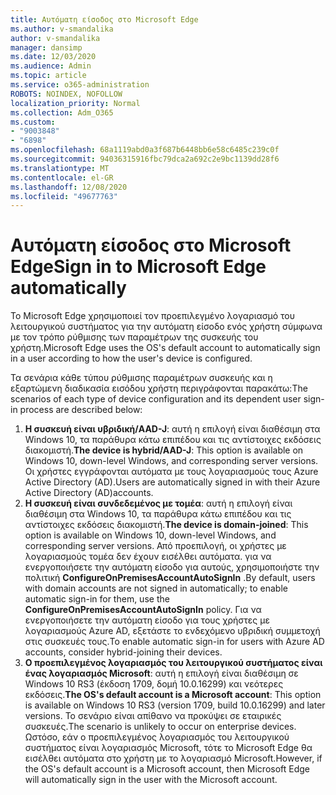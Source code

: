 ```yaml
---
title: Αυτόματη είσοδος στο Microsoft Edge
ms.author: v-smandalika
author: v-smandalika
manager: dansimp
ms.date: 12/03/2020
ms.audience: Admin
ms.topic: article
ms.service: o365-administration
ROBOTS: NOINDEX, NOFOLLOW
localization_priority: Normal
ms.collection: Adm_O365
ms.custom:
- "9003848"
- "6898"
ms.openlocfilehash: 68a1119abd0a3f687b6448bb6e58c6485c239c0f
ms.sourcegitcommit: 94036315916fbc79dca2a692c2e9bc1139dd28f6
ms.translationtype: MT
ms.contentlocale: el-GR
ms.lasthandoff: 12/08/2020
ms.locfileid: "49677763"
---
```

# <a name="sign-in-to-microsoft-edge-automatically"></a><span data-ttu-id="d5f36-102">Αυτόματη είσοδος στο Microsoft Edge</span><span class="sxs-lookup"><span data-stu-id="d5f36-102">Sign in to Microsoft Edge automatically</span></span>

<span data-ttu-id="d5f36-103">Το Microsoft Edge χρησιμοποιεί τον προεπιλεγμένο λογαριασμό του λειτουργικού συστήματος για την αυτόματη είσοδο ενός χρήστη σύμφωνα με τον τρόπο ρύθμισης των παραμέτρων της συσκευής του χρήστη.</span><span class="sxs-lookup"><span data-stu-id="d5f36-103">Microsoft Edge uses the OS's default account to automatically sign in a user according to how the user's device is configured.</span></span> 

<span data-ttu-id="d5f36-104">Τα σενάρια κάθε τύπου ρύθμισης παραμέτρων συσκευής και η εξαρτώμενη διαδικασία εισόδου χρήστη περιγράφονται παρακάτω:</span><span class="sxs-lookup"><span data-stu-id="d5f36-104">The scenarios of each type of device configuration and its dependent user sign-in process are described below:</span></span>

1. <span data-ttu-id="d5f36-105">**Η συσκευή είναι υβριδική/AAD-J**: αυτή η επιλογή είναι διαθέσιμη στα Windows 10, τα παράθυρα κάτω επιπέδου και τις αντίστοιχες εκδόσεις διακομιστή.</span><span class="sxs-lookup"><span data-stu-id="d5f36-105">**The device is hybrid/AAD-J**: This option is available on Windows 10, down-level Windows, and corresponding server versions.</span></span> <span data-ttu-id="d5f36-106">Οι χρήστες εγγράφονται αυτόματα με τους λογαριασμούς τους Azure Active Directory (AD).</span><span class="sxs-lookup"><span data-stu-id="d5f36-106">Users are automatically signed in with their Azure Active Directory (AD)accounts.</span></span>
2. <span data-ttu-id="d5f36-107">**Η συσκευή είναι συνδεδεμένος με τομέα**: αυτή η επιλογή είναι διαθέσιμη στα Windows 10, τα παράθυρα κάτω επιπέδου και τις αντίστοιχες εκδόσεις διακομιστή.</span><span class="sxs-lookup"><span data-stu-id="d5f36-107">**The device is domain-joined**: This option is available on Windows 10, down-level Windows, and corresponding server versions.</span></span> <span data-ttu-id="d5f36-108">Από προεπιλογή, οι χρήστες με λογαριασμούς τομέα δεν έχουν εισέλθει αυτόματα. για να ενεργοποιήσετε την αυτόματη είσοδο για αυτούς, χρησιμοποιήστε την πολιτική **ConfigureOnPremisesAccountAutoSignIn** .</span><span class="sxs-lookup"><span data-stu-id="d5f36-108">By default, users with domain accounts are not signed in automatically; to enable automatic sign-in for them, use the **ConfigureOnPremisesAccountAutoSignIn** policy.</span></span> <span data-ttu-id="d5f36-109">Για να ενεργοποιήσετε την αυτόματη είσοδο για τους χρήστες με λογαριασμούς Azure AD, εξετάστε το ενδεχόμενο υβριδική συμμετοχή στις συσκευές τους.</span><span class="sxs-lookup"><span data-stu-id="d5f36-109">To enable automatic sign-in for users with Azure AD accounts, consider hybrid-joining their devices.</span></span>
3. <span data-ttu-id="d5f36-110">**Ο προεπιλεγμένος λογαριασμός του λειτουργικού συστήματος είναι ένας λογαριασμός Microsoft**: αυτή η επιλογή είναι διαθέσιμη σε Windows 10 RS3 (έκδοση 1709, δομή 10.0.16299) και νεότερες εκδόσεις.</span><span class="sxs-lookup"><span data-stu-id="d5f36-110">**The OS's default account is a Microsoft account**: This option is available on Windows 10 RS3 (version 1709, build 10.0.16299) and later versions.</span></span> <span data-ttu-id="d5f36-111">Το σενάριο είναι απίθανο να προκύψει σε εταιρικές συσκευές.</span><span class="sxs-lookup"><span data-stu-id="d5f36-111">The scenario is unlikely to occur on enterprise devices.</span></span> <span data-ttu-id="d5f36-112">Ωστόσο, εάν ο προεπιλεγμένος λογαριασμός του λειτουργικού συστήματος είναι λογαριασμός Microsoft, τότε το Microsoft Edge θα εισέλθει αυτόματα στο χρήστη με το λογαριασμό Microsoft.</span><span class="sxs-lookup"><span data-stu-id="d5f36-112">However, if the OS's default account is a Microsoft account, then Microsoft Edge will automatically sign in the user with the Microsoft account.</span></span>
 
 
